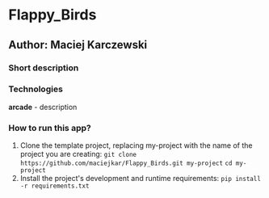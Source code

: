 # Flappy_Birds
## Author: Maciej Karczewski

### Short description


### Technologies
**arcade** - description

### How to run this app?
1. Clone the template project, replacing my-project with the name of the project you are creating: 
`git clone  https://github.com/maciejkar/Flappy_Birds.git my-project`
`cd my-project `
2. Install the project's development and runtime requirements:
`pip install -r requirements.txt`